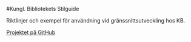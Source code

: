 #Kungl. Bibliotekets Stilguide 
 
Riktlinjer och exempel för användning vid gränssnittsutveckling hos KB.

[Projektet på GitHub](https://github.com/Kungbib/frontend-guide)